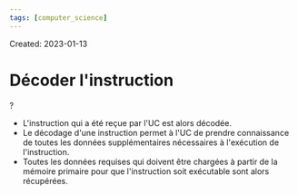 ```yaml
---
tags: [computer_science] 
---
```

Created: 2023-01-13

# Décoder l'instruction
?
- L'instruction qui a été reçue par l'UC est alors décodée.
- Le décodage d'une instruction permet à l'UC de prendre connaissance de toutes les données supplémentaires nécessaires à l'exécution de l'instruction.
- Toutes les données requises qui doivent être chargées à partir de la mémoire primaire pour que l'instruction soit exécutable sont alors récupérées.
<!--SR:!2023-01-22,6,230-->